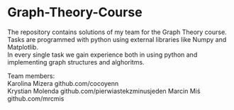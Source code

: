 # Graph-Theory-Course

The repository contains solutions of my team for the Graph Theory course. Tasks are programmed with python using external libraries like Numpy and Matplotlib.   
In every single task we gain experience both in using python and implementing graph structures and alghoritms.<br />

Team members:  
Karolina Mizera github.com/cocoyenn  
Krystian Molenda  github.com/pierwiastekzminusjeden
Marcin Miś  github.com/mrcmis  


